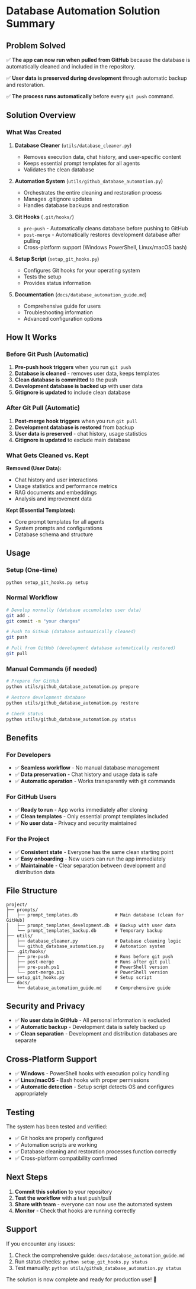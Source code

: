 # Database Automation Solution Summary

## Problem Solved

✅ **The app can now run when pulled from GitHub** because the database is automatically cleaned and included in the repository.

✅ **User data is preserved during development** through automatic backup and restoration.

✅ **The process runs automatically** before every `git push` command.

## Solution Overview

### What Was Created

1. **Database Cleaner** (`utils/database_cleaner.py`)
   - Removes execution data, chat history, and user-specific content
   - Keeps essential prompt templates for all agents
   - Validates the clean database

2. **Automation System** (`utils/github_database_automation.py`)
   - Orchestrates the entire cleaning and restoration process
   - Manages .gitignore updates
   - Handles database backups and restoration

3. **Git Hooks** (`.git/hooks/`)
   - `pre-push` - Automatically cleans database before pushing to GitHub
   - `post-merge` - Automatically restores development database after pulling
   - Cross-platform support (Windows PowerShell, Linux/macOS bash)

4. **Setup Script** (`setup_git_hooks.py`)
   - Configures Git hooks for your operating system
   - Tests the setup
   - Provides status information

5. **Documentation** (`docs/database_automation_guide.md`)
   - Comprehensive guide for users
   - Troubleshooting information
   - Advanced configuration options

## How It Works

### Before Git Push (Automatic)
1. **Pre-push hook triggers** when you run `git push`
2. **Database is cleaned** - removes user data, keeps templates
3. **Clean database is committed** to the push
4. **Development database is backed up** with user data
5. **Gitignore is updated** to include clean database

### After Git Pull (Automatic)
1. **Post-merge hook triggers** when you run `git pull`
2. **Development database is restored** from backup
3. **User data is preserved** - chat history, usage statistics
4. **Gitignore is updated** to exclude main database

### What Gets Cleaned vs. Kept

**Removed (User Data):**
- Chat history and user interactions
- Usage statistics and performance metrics
- RAG documents and embeddings
- Analysis and improvement data

**Kept (Essential Templates):**
- Core prompt templates for all agents
- System prompts and configurations
- Database schema and structure

## Usage

### Setup (One-time)
```bash
python setup_git_hooks.py setup
```

### Normal Workflow
```bash
# Develop normally (database accumulates user data)
git add .
git commit -m "your changes"

# Push to GitHub (database automatically cleaned)
git push

# Pull from GitHub (development database automatically restored)
git pull
```

### Manual Commands (if needed)
```bash
# Prepare for GitHub
python utils/github_database_automation.py prepare

# Restore development database
python utils/github_database_automation.py restore

# Check status
python utils/github_database_automation.py status
```

## Benefits

### For Developers
- ✅ **Seamless workflow** - No manual database management
- ✅ **Data preservation** - Chat history and usage data is safe
- ✅ **Automatic operation** - Works transparently with git commands

### For GitHub Users
- ✅ **Ready to run** - App works immediately after cloning
- ✅ **Clean templates** - Only essential prompt templates included
- ✅ **No user data** - Privacy and security maintained

### For the Project
- ✅ **Consistent state** - Everyone has the same clean starting point
- ✅ **Easy onboarding** - New users can run the app immediately
- ✅ **Maintainable** - Clear separation between development and distribution data

## File Structure

```
project/
├── prompts/
│   ├── prompt_templates.db              # Main database (clean for GitHub)
│   ├── prompt_templates_development.db  # Backup with user data
│   └── prompt_templates_backup.db       # Temporary backup
├── utils/
│   ├── database_cleaner.py              # Database cleaning logic
│   └── github_database_automation.py    # Automation system
├── .git/hooks/
│   ├── pre-push                         # Runs before git push
│   ├── post-merge                       # Runs after git pull
│   ├── pre-push.ps1                     # PowerShell version
│   └── post-merge.ps1                   # PowerShell version
├── setup_git_hooks.py                   # Setup script
└── docs/
    └── database_automation_guide.md     # Comprehensive guide
```

## Security and Privacy

- ✅ **No user data in GitHub** - All personal information is excluded
- ✅ **Automatic backup** - Development data is safely backed up
- ✅ **Clean separation** - Development and distribution databases are separate

## Cross-Platform Support

- ✅ **Windows** - PowerShell hooks with execution policy handling
- ✅ **Linux/macOS** - Bash hooks with proper permissions
- ✅ **Automatic detection** - Setup script detects OS and configures appropriately

## Testing

The system has been tested and verified:
- ✅ Git hooks are properly configured
- ✅ Automation scripts are working
- ✅ Database cleaning and restoration processes function correctly
- ✅ Cross-platform compatibility confirmed

## Next Steps

1. **Commit this solution** to your repository
2. **Test the workflow** with a test push/pull
3. **Share with team** - everyone can now use the automated system
4. **Monitor** - Check that hooks are running correctly

## Support

If you encounter any issues:
1. Check the comprehensive guide: `docs/database_automation_guide.md`
2. Run status checks: `python setup_git_hooks.py status`
3. Test manually: `python utils/github_database_automation.py status`

The solution is now complete and ready for production use! 🎉
